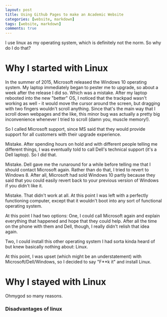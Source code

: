 ```yaml
---
layout: post
title: Using Github Pages to make an Academic Website
categories: [website, markdown]
tags: [website, markdown]
comments: true
---
```


I use linux as my operating system, which is definitely not the norm.
So why do I do that? 

# Why I started with Linux
In the summer of 2015, Microsoft released the Windows 10 operating
system. My laptop immediately began to pester me to upgrade, so about
a week after the release I did so. Which was a mistake. After my
laptop rebooted into the new "better" OS, I noticed that the trackpad
wasn't working as well - it would move the cursor around the screen,
but dragging with two fingers wouldn't scroll anything. Since that's
the main way that I scroll down webpages and the like, this minor bug
was actually a pretty big inconvenience whenever I tried to scroll
(damn you, muscle memory!). 

So I called Microsoft support, since MS said that they would provide
support for all customers with their upgrade experience. 

Mistake. After spending hours on hold and with different people
telling me different things, I was eventually told to call Dell's
technical support (it's a Dell laptop). So I did that. 

Mistake. Dell gave me the runaround for a while before telling me that
I should contact Microsoft again. Rather than do that, I tried to
revert to Windows 8. After all, Microsoft had sold Windows 10 partly
because they said that you could easily revert back to your previous
version of Windows if you didn't like it. 

Mistake. That didn't work at all. At this point I was left with a
perfectly functioning computer, except that it wouldn't boot into any
sort of functional operating system. 

At this point I had two options: One, I could call Microsoft again and
explain everything that happened and hope that they could help. After
all the time on the phone with them and Dell, though, I really didn't
relish that idea again. 

Two, I could install this other operating system I had sorta kinda
heard of but knew basically nothing about: Linux. 

At this point, I was upset (which might be an understatement) with
Microsoft/Dell/Windows, so I decided to say "F**k it" and install
Linux.

# Why I stayed with Linux
Ohmygod so many reasons. 

### Disadvantages of linux
